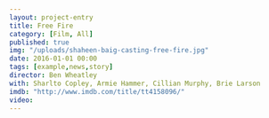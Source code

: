 ```yaml
---
layout: project-entry
title: Free Fire
category: [Film, All]
published: true
img: "/uploads/shaheen-baig-casting-free-fire.jpg"
date: 2016-01-01 00:00
tags: [example,news,story]
director: Ben Wheatley 
with: Sharlto Copley, Armie Hammer, Cillian Murphy, Brie Larson 
imdb: "http://www.imdb.com/title/tt4158096/"
video: 
---
```



